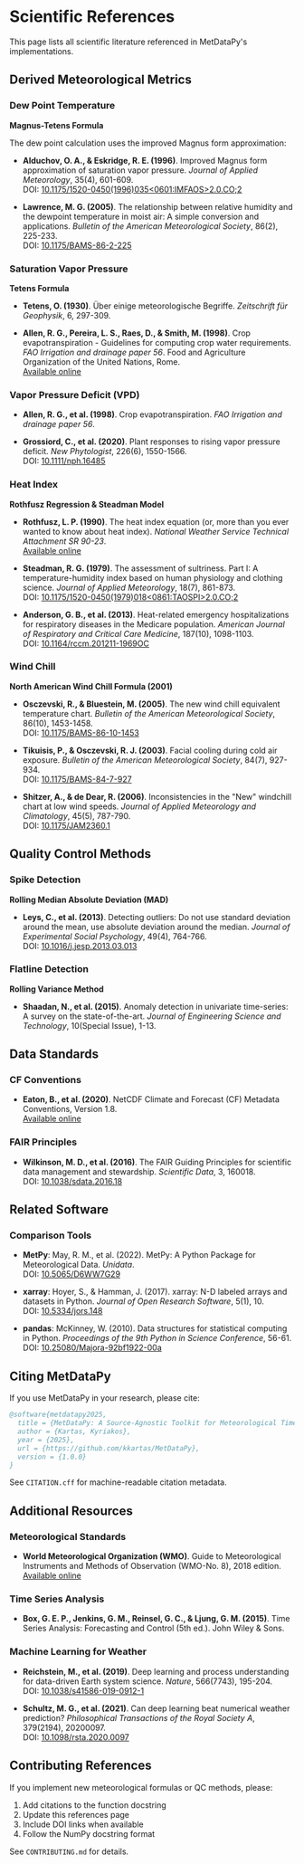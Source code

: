 # Scientific References

This page lists all scientific literature referenced in MetDataPy's implementations.

## Derived Meteorological Metrics

### Dew Point Temperature

**Magnus-Tetens Formula**

The dew point calculation uses the improved Magnus form approximation:

- **Alduchov, O. A., & Eskridge, R. E. (1996)**. Improved Magnus form approximation of saturation vapor pressure. *Journal of Applied Meteorology*, 35(4), 601-609.  
  DOI: [10.1175/1520-0450(1996)035<0601:IMFAOS>2.0.CO;2](https://doi.org/10.1175/1520-0450(1996)035<0601:IMFAOS>2.0.CO;2)

- **Lawrence, M. G. (2005)**. The relationship between relative humidity and the dewpoint temperature in moist air: A simple conversion and applications. *Bulletin of the American Meteorological Society*, 86(2), 225-233.  
  DOI: [10.1175/BAMS-86-2-225](https://doi.org/10.1175/BAMS-86-2-225)

### Saturation Vapor Pressure

**Tetens Formula**

- **Tetens, O. (1930)**. Über einige meteorologische Begriffe. *Zeitschrift für Geophysik*, 6, 297-309.

- **Allen, R. G., Pereira, L. S., Raes, D., & Smith, M. (1998)**. Crop evapotranspiration - Guidelines for computing crop water requirements. *FAO Irrigation and drainage paper 56*. Food and Agriculture Organization of the United Nations, Rome.  
  [Available online](http://www.fao.org/3/x0490e/x0490e00.htm)

### Vapor Pressure Deficit (VPD)

- **Allen, R. G., et al. (1998)**. Crop evapotranspiration. *FAO Irrigation and drainage paper 56*.

- **Grossiord, C., et al. (2020)**. Plant responses to rising vapor pressure deficit. *New Phytologist*, 226(6), 1550-1566.  
  DOI: [10.1111/nph.16485](https://doi.org/10.1111/nph.16485)

### Heat Index

**Rothfusz Regression & Steadman Model**

- **Rothfusz, L. P. (1990)**. The heat index equation (or, more than you ever wanted to know about heat index). *National Weather Service Technical Attachment SR 90-23*.  
  [Available online](https://www.weather.gov/media/ffc/ta_htindx.PDF)

- **Steadman, R. G. (1979)**. The assessment of sultriness. Part I: A temperature-humidity index based on human physiology and clothing science. *Journal of Applied Meteorology*, 18(7), 861-873.  
  DOI: [10.1175/1520-0450(1979)018<0861:TAOSPI>2.0.CO;2](https://doi.org/10.1175/1520-0450(1979)018<0861:TAOSPI>2.0.CO;2)

- **Anderson, G. B., et al. (2013)**. Heat-related emergency hospitalizations for respiratory diseases in the Medicare population. *American Journal of Respiratory and Critical Care Medicine*, 187(10), 1098-1103.  
  DOI: [10.1164/rccm.201211-1969OC](https://doi.org/10.1164/rccm.201211-1969OC)

### Wind Chill

**North American Wind Chill Formula (2001)**

- **Osczevski, R., & Bluestein, M. (2005)**. The new wind chill equivalent temperature chart. *Bulletin of the American Meteorological Society*, 86(10), 1453-1458.  
  DOI: [10.1175/BAMS-86-10-1453](https://doi.org/10.1175/BAMS-86-10-1453)

- **Tikuisis, P., & Osczevski, R. J. (2003)**. Facial cooling during cold air exposure. *Bulletin of the American Meteorological Society*, 84(7), 927-934.  
  DOI: [10.1175/BAMS-84-7-927](https://doi.org/10.1175/BAMS-84-7-927)

- **Shitzer, A., & de Dear, R. (2006)**. Inconsistencies in the "New" windchill chart at low wind speeds. *Journal of Applied Meteorology and Climatology*, 45(5), 787-790.  
  DOI: [10.1175/JAM2360.1](https://doi.org/10.1175/JAM2360.1)

## Quality Control Methods

### Spike Detection

**Rolling Median Absolute Deviation (MAD)**

- **Leys, C., et al. (2013)**. Detecting outliers: Do not use standard deviation around the mean, use absolute deviation around the median. *Journal of Experimental Social Psychology*, 49(4), 764-766.  
  DOI: [10.1016/j.jesp.2013.03.013](https://doi.org/10.1016/j.jesp.2013.03.013)

### Flatline Detection

**Rolling Variance Method**

- **Shaadan, N., et al. (2015)**. Anomaly detection in univariate time-series: A survey on the state-of-the-art. *Journal of Engineering Science and Technology*, 10(Special Issue), 1-13.

## Data Standards

### CF Conventions

- **Eaton, B., et al. (2020)**. NetCDF Climate and Forecast (CF) Metadata Conventions, Version 1.8.  
  [Available online](http://cfconventions.org/Data/cf-conventions/cf-conventions-1.8/cf-conventions.html)

### FAIR Principles

- **Wilkinson, M. D., et al. (2016)**. The FAIR Guiding Principles for scientific data management and stewardship. *Scientific Data*, 3, 160018.  
  DOI: [10.1038/sdata.2016.18](https://doi.org/10.1038/sdata.2016.18)

## Related Software

### Comparison Tools

- **MetPy**: May, R. M., et al. (2022). MetPy: A Python Package for Meteorological Data. *Unidata*.  
  DOI: [10.5065/D6WW7G29](https://doi.org/10.5065/D6WW7G29)

- **xarray**: Hoyer, S., & Hamman, J. (2017). xarray: N-D labeled arrays and datasets in Python. *Journal of Open Research Software*, 5(1), 10.  
  DOI: [10.5334/jors.148](https://doi.org/10.5334/jors.148)

- **pandas**: McKinney, W. (2010). Data structures for statistical computing in Python. *Proceedings of the 9th Python in Science Conference*, 56-61.  
  DOI: [10.25080/Majora-92bf1922-00a](https://doi.org/10.25080/Majora-92bf1922-00a)

## Citing MetDataPy

If you use MetDataPy in your research, please cite:

```bibtex
@software{metdatapy2025,
  title = {MetDataPy: A Source-Agnostic Toolkit for Meteorological Time-Series Data},
  author = {Kartas, Kyriakos},
  year = {2025},
  url = {https://github.com/kkartas/MetDataPy},
  version = {1.0.0}
}
```

See `CITATION.cff` for machine-readable citation metadata.

## Additional Resources

### Meteorological Standards

- **World Meteorological Organization (WMO)**. Guide to Meteorological Instruments and Methods of Observation (WMO-No. 8), 2018 edition.  
  [Available online](https://library.wmo.int/index.php?lvl=notice_display&id=12407)

### Time Series Analysis

- **Box, G. E. P., Jenkins, G. M., Reinsel, G. C., & Ljung, G. M. (2015)**. Time Series Analysis: Forecasting and Control (5th ed.). John Wiley & Sons.

### Machine Learning for Weather

- **Reichstein, M., et al. (2019)**. Deep learning and process understanding for data-driven Earth system science. *Nature*, 566(7743), 195-204.  
  DOI: [10.1038/s41586-019-0912-1](https://doi.org/10.1038/s41586-019-0912-1)

- **Schultz, M. G., et al. (2021)**. Can deep learning beat numerical weather prediction? *Philosophical Transactions of the Royal Society A*, 379(2194), 20200097.  
  DOI: [10.1098/rsta.2020.0097](https://doi.org/10.1098/rsta.2020.0097)

## Contributing References

If you implement new meteorological formulas or QC methods, please:

1. Add citations to the function docstring
2. Update this references page
3. Include DOI links when available
4. Follow the NumPy docstring format

See `CONTRIBUTING.md` for details.

